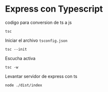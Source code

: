 # Express con Typescript

codigo para conversion de ts a js
```
tsc 
```

Iniciar el archivo  `tsconfig.json`
```
tsc --init
```

Escucha activa
```shell
tsc -w 
```

Levantar servidor de express con ts
```shell
node ./dist/index
```